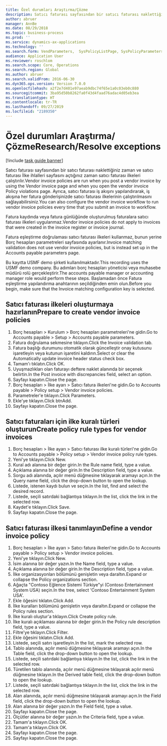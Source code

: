 ```yaml
---
title: Özel durumları Araştırma/Çözme
description: Satıcı faturası sayfasından bir satıcı faturası naklettiğiniz zaman ve satıcı faturası İlke ihlalleri sayfasını açtığınız zaman satıcı faturası ilkeleri çalıştırılır.
author: abruer
manager: AnnBe
ms.date: 08/29/2018
ms.topic: business-process
ms.prod: ''
ms.service: dynamics-ax-applications
ms.technology: ''
ms.search.form: VendParameters,  SysPolicyListPage, SysPolicyParameters, SysPolicySourceDocumentRuleType, SysPolicy, SysPolicySourceDocumentRule, SysQueryForm, SysQueryTableLookUp, SysQueryPrefixLookUp, SysQueryFieldLookUp
audience: Application User
ms.reviewer: roschlom
ms.search.scope: Core, Operations
ms.search.region: Global
ms.author: abruer
ms.search.validFrom: 2016-06-30
ms.dyn365.ops.version: Version 7.0.0
ms.openlocfilehash: a2f2e7d401e97aeab9dbc74f65e1a0c03eb0c880
ms.sourcegitcommit: 3ba95d50b8262fa0f43d4faad76adac4d05eb3ea
ms.translationtype: HT
ms.contentlocale: tr-TR
ms.lasthandoff: 09/27/2019
ms.locfileid: "2189350"
---
```

# <a name="researchresolve-exceptions"></a><span data-ttu-id="f167b-103">Özel durumları Araştırma/Çözme</span><span class="sxs-lookup"><span data-stu-id="f167b-103">Research/Resolve exceptions</span></span>

[!include [task guide banner](../../includes/task-guide-banner.md)]

<span data-ttu-id="f167b-104">Satıcı faturası sayfasından bir satıcı faturası naklettiğiniz zaman ve satıcı faturası İlke ihlalleri sayfasını açtığınız zaman satıcı faturası ilkeleri çalıştırılır.</span><span class="sxs-lookup"><span data-stu-id="f167b-104">Vendor invoice policies are run when you post a vendor invoice by using the Vendor invoice page and when you open the vendor invoice Policy violations page.</span></span> <span data-ttu-id="f167b-105">Ayrıca, satıcı faturası iş akışını yapılandırarak, iş akışına her fatura gönderişinizde satıcı faturası ilkelerinin çalıştırılmasını sağlayabilirsiniz.</span><span class="sxs-lookup"><span data-stu-id="f167b-105">You can also configure the vendor invoice workflow to run vendor invoice policies every time that you submit an invoice to workflow.</span></span> 

<span data-ttu-id="f167b-106">Fatura kaydında veya fatura günlüğünde oluşturulmuş faturalara satıcı faturası ilkeleri uygulanmaz.</span><span class="sxs-lookup"><span data-stu-id="f167b-106">Vendor invoice policies do not apply to invoices that were created in the invoice register or invoice journal.</span></span> 

<span data-ttu-id="f167b-107">Fatura eşleştirme doğrulaması satıcı faturası ilkeleri kullanmaz, bunun yerine Borç hesapları parametreleri sayfasında ayarlanır.</span><span class="sxs-lookup"><span data-stu-id="f167b-107">Invoice matching validation does not use vendor invoice policies, but is instead set up in the Accounts payable parameters page.</span></span>

<span data-ttu-id="f167b-108">Bu kayıtta USMF demo şirketi kullanılmaktadır.</span><span class="sxs-lookup"><span data-stu-id="f167b-108">This recording uses the USMF demo company.</span></span> <span data-ttu-id="f167b-109">Bu adımları borç hesapları yöneticisi veya muhasebe müdürü rolü gerçekleştirir.</span><span class="sxs-lookup"><span data-stu-id="f167b-109">The accounts payable manager or accounting manager role would perform these steps.</span></span> <span data-ttu-id="f167b-110">Başlamadan önce Fatura eşleştirme yapılandırma anahtarının seçildiğinden emin olun.</span><span class="sxs-lookup"><span data-stu-id="f167b-110">Before you begin, make sure that the Invoice matching configuration key is selected.</span></span>


## <a name="prepare-to-create-vendor-invoice-policies"></a><span data-ttu-id="f167b-111">Satıcı faturası ilkeleri oluşturmaya hazırlanın</span><span class="sxs-lookup"><span data-stu-id="f167b-111">Prepare to create vendor invoice policies</span></span>
1. <span data-ttu-id="f167b-112">Borç hesapları > Kurulum > Borç hesapları parametreleri'ne gidin.</span><span class="sxs-lookup"><span data-stu-id="f167b-112">Go to Accounts payable > Setup > Accounts payable parameters.</span></span>
2. <span data-ttu-id="f167b-113">Fatura doğrulama sekmesine tıklayın.</span><span class="sxs-lookup"><span data-stu-id="f167b-113">Click the Invoice validation tab.</span></span>
3. <span data-ttu-id="f167b-114">Fatura başlığı durumunu otomatik olarak güncelleştir onay kutusunu işaretleyin veya kutunun işaretini kaldırın.</span><span class="sxs-lookup"><span data-stu-id="f167b-114">Select or clear the Automatically update invoice header status check box.</span></span>
4. <span data-ttu-id="f167b-115">Tamam'ı tıklatın.</span><span class="sxs-lookup"><span data-stu-id="f167b-115">Click OK.</span></span>
5. <span data-ttu-id="f167b-116">Uyuşmazlıkları olan faturayı deftere naklet alanında bir seçenek belirtin.</span><span class="sxs-lookup"><span data-stu-id="f167b-116">In the Post invoice with discrepancies field, select an option.</span></span>
6. <span data-ttu-id="f167b-117">Sayfayı kapatın.</span><span class="sxs-lookup"><span data-stu-id="f167b-117">Close the page.</span></span>
7. <span data-ttu-id="f167b-118">Borç hesapları > İlke ayarı > Satıcı fatura ilkeleri'ne gidin.</span><span class="sxs-lookup"><span data-stu-id="f167b-118">Go to Accounts payable > Policy setup > Vendor invoice policies.</span></span>
8. <span data-ttu-id="f167b-119">Parametreler'e tıklayın.</span><span class="sxs-lookup"><span data-stu-id="f167b-119">Click Parameters.</span></span>
9. <span data-ttu-id="f167b-120">Ekle'ye tıklayın.</span><span class="sxs-lookup"><span data-stu-id="f167b-120">Click btnAdd.</span></span>
10. <span data-ttu-id="f167b-121">Sayfayı kapatın.</span><span class="sxs-lookup"><span data-stu-id="f167b-121">Close the page.</span></span>

## <a name="create-policy-rule-types-for-vendor-invoices"></a><span data-ttu-id="f167b-122">Satıcı faturaları için ilke kuralı türleri oluşturun</span><span class="sxs-lookup"><span data-stu-id="f167b-122">Create policy rule types for vendor invoices</span></span>
1. <span data-ttu-id="f167b-123">Borç hesapları > İlke ayarı > Satıcı faturası ilke kuralı türleri'ne gidin.</span><span class="sxs-lookup"><span data-stu-id="f167b-123">Go to Accounts payable > Policy setup > Vendor invoice policy rule types.</span></span>
2. <span data-ttu-id="f167b-124">Yeni'ye tıklayın.</span><span class="sxs-lookup"><span data-stu-id="f167b-124">Click New.</span></span>
3. <span data-ttu-id="f167b-125">Kural adı alanına bir değer girin.</span><span class="sxs-lookup"><span data-stu-id="f167b-125">In the Rule name field, type a value.</span></span>
4. <span data-ttu-id="f167b-126">Açıklama alanına bir değer girin.</span><span class="sxs-lookup"><span data-stu-id="f167b-126">In the Description field, type a value.</span></span>
5. <span data-ttu-id="f167b-127">Sorgu adı alanında, açılır menü düğmesine tıklayarak aramayı açın.</span><span class="sxs-lookup"><span data-stu-id="f167b-127">In the Query name field, click the drop-down button to open the lookup.</span></span>
6. <span data-ttu-id="f167b-128">Listede, istenen kaydı bulun ve seçin.</span><span class="sxs-lookup"><span data-stu-id="f167b-128">In the list, find and select the desired record.</span></span>
7. <span data-ttu-id="f167b-129">Listede, seçili satırdaki bağlantıya tıklayın.</span><span class="sxs-lookup"><span data-stu-id="f167b-129">In the list, click the link in the selected row.</span></span>
8. <span data-ttu-id="f167b-130">Kaydet'e tıklayın.</span><span class="sxs-lookup"><span data-stu-id="f167b-130">Click Save.</span></span>
9. <span data-ttu-id="f167b-131">Sayfayı kapatın.</span><span class="sxs-lookup"><span data-stu-id="f167b-131">Close the page.</span></span>

## <a name="define-a-vendor-invoice-policy"></a><span data-ttu-id="f167b-132">Satıcı faturası ilkesi tanımlayın</span><span class="sxs-lookup"><span data-stu-id="f167b-132">Define a vendor invoice policy</span></span>
1. <span data-ttu-id="f167b-133">Borç hesapları > İlke ayarı > Satıcı fatura ilkeleri'ne gidin.</span><span class="sxs-lookup"><span data-stu-id="f167b-133">Go to Accounts payable > Policy setup > Vendor invoice policies.</span></span>
2. <span data-ttu-id="f167b-134">Yeni'ye tıklayın.</span><span class="sxs-lookup"><span data-stu-id="f167b-134">Click New.</span></span>
3. <span data-ttu-id="f167b-135">İsim alanına bir değer yazın.</span><span class="sxs-lookup"><span data-stu-id="f167b-135">In the Name field, type a value.</span></span>
4. <span data-ttu-id="f167b-136">Açıklama alanına bir değer girin.</span><span class="sxs-lookup"><span data-stu-id="f167b-136">In the Description field, type a value.</span></span>
5. <span data-ttu-id="f167b-137">İlke organizasyonları bölümünü genişletin veya daraltın.</span><span class="sxs-lookup"><span data-stu-id="f167b-137">Expand or collapse the Policy organizations section.</span></span>
6. <span data-ttu-id="f167b-138">Ağaçta "Contoso Eğlence Sistemi Türkiye"yi (Contoso Entertainment System USA) seçin.</span><span class="sxs-lookup"><span data-stu-id="f167b-138">In the tree, select 'Contoso Entertainment System USA'.</span></span>
7. <span data-ttu-id="f167b-139">Ekle öğesini tıklatın.</span><span class="sxs-lookup"><span data-stu-id="f167b-139">Click Add.</span></span>
8. <span data-ttu-id="f167b-140">İlke kuralları bölümünü genişletin veya daraltın.</span><span class="sxs-lookup"><span data-stu-id="f167b-140">Expand or collapse the Policy rules section.</span></span>
9. <span data-ttu-id="f167b-141">İlke kuralı oluştur'a tıklayın.</span><span class="sxs-lookup"><span data-stu-id="f167b-141">Click Create policy rule.</span></span>
10. <span data-ttu-id="f167b-142">İlke kuralı açıklaması alanına bir değer girin.</span><span class="sxs-lookup"><span data-stu-id="f167b-142">In the Policy rule description field, type a value.</span></span>
11. <span data-ttu-id="f167b-143">Filtre'ye tıklayın.</span><span class="sxs-lookup"><span data-stu-id="f167b-143">Click Filter.</span></span>
12. <span data-ttu-id="f167b-144">Ekle öğesini tıklatın.</span><span class="sxs-lookup"><span data-stu-id="f167b-144">Click Add.</span></span>
13. <span data-ttu-id="f167b-145">Listede, seçili satırı işaretleyin.</span><span class="sxs-lookup"><span data-stu-id="f167b-145">In the list, mark the selected row.</span></span>
14. <span data-ttu-id="f167b-146">Tablo alanında, açılır menü düğmesine tıklayarak aramayı açın.</span><span class="sxs-lookup"><span data-stu-id="f167b-146">In the Table field, click the drop-down button to open the lookup.</span></span>
15. <span data-ttu-id="f167b-147">Listede, seçili satırdaki bağlantıya tıklayın.</span><span class="sxs-lookup"><span data-stu-id="f167b-147">In the list, click the link in the selected row.</span></span>
16. <span data-ttu-id="f167b-148">Türetilen tablo alanında, açılır menü düğmesine tıklayarak açılır menü düğmesine tıklayın.</span><span class="sxs-lookup"><span data-stu-id="f167b-148">In the Derived table field, click the drop-down button to open the lookup.</span></span>
17. <span data-ttu-id="f167b-149">Listede, seçili satırdaki bağlantıya tıklayın.</span><span class="sxs-lookup"><span data-stu-id="f167b-149">In the list, click the link in the selected row.</span></span>
18. <span data-ttu-id="f167b-150">Alan alanında, açılır menü düğmesine tıklayarak aramayı açın.</span><span class="sxs-lookup"><span data-stu-id="f167b-150">In the Field field, click the drop-down button to open the lookup.</span></span>
19. <span data-ttu-id="f167b-151">Alan alanına bir değer yazın.</span><span class="sxs-lookup"><span data-stu-id="f167b-151">In the Field field, type a value.</span></span>
20. <span data-ttu-id="f167b-152">Sayfayı kapatın.</span><span class="sxs-lookup"><span data-stu-id="f167b-152">Close the page.</span></span>
21. <span data-ttu-id="f167b-153">Ölçütler alanına bir değer yazın.</span><span class="sxs-lookup"><span data-stu-id="f167b-153">In the Criteria field, type a value.</span></span>
22. <span data-ttu-id="f167b-154">Tamam'a tıklayın.</span><span class="sxs-lookup"><span data-stu-id="f167b-154">Click OK.</span></span>
23. <span data-ttu-id="f167b-155">Tamam'a tıklayın.</span><span class="sxs-lookup"><span data-stu-id="f167b-155">Click OK.</span></span>
24. <span data-ttu-id="f167b-156">Sayfayı kapatın.</span><span class="sxs-lookup"><span data-stu-id="f167b-156">Close the page.</span></span>
25. <span data-ttu-id="f167b-157">Sayfayı kapatın.</span><span class="sxs-lookup"><span data-stu-id="f167b-157">Close the page.</span></span>

